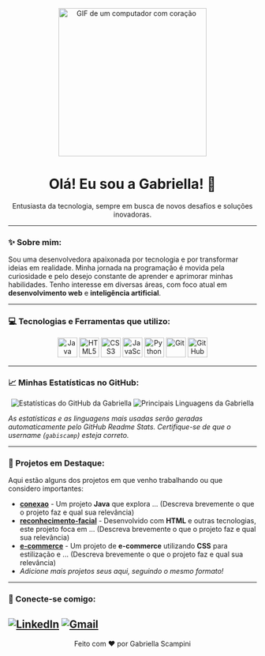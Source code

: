<div align="center">
  <img src="https://raw.githubusercontent.com/MicaelliMedeiros/micaellimedeiros/master/image/computer-love.gif" width="300px" alt="GIF de um computador com coração" />
  <h1>Olá! Eu sou a Gabriella! 👋</h1>
  <p>Entusiasta da tecnologia, sempre em busca de novos desafios e soluções inovadoras.</p>
</div>

---

### ✨ Sobre mim:

Sou uma desenvolvedora apaixonada por tecnologia e por transformar ideias em realidade. Minha jornada na programação é movida pela curiosidade e pelo desejo constante de aprender e aprimorar minhas habilidades. Tenho interesse em diversas áreas, com foco atual em **desenvolvimento web** e **inteligência artificial**.

---

### 💻 Tecnologias e Ferramentas que utilizo:

<p align="center">
  <img src="https://cdn.jsdelivr.net/gh/devicons/devicon/icons/java/java-original.svg" alt="Java" width="40" height="40"/>
  <img src="https://cdn.jsdelivr.net/gh/devicons/devicon/icons/html5/html5-original.svg" alt="HTML5" width="40" height="40"/>
  <img src="https://cdn.jsdelivr.net/gh/devicons/devicon/icons/css3/css3-original.svg" alt="CSS3" width="40" height="40"/>
  <img src="https://cdn.jsdelivr.net/gh/devicons/devicon/icons/javascript/javascript-original.svg" alt="JavaScript" width="40" height="40"/>
  <img src="https://cdn.jsdelivr.net/gh/devicons/devicon/icons/python/python-original.svg" alt="Python" width="40" height="40"/>
  <img src="https://cdn.jsdelivr.net/gh/devicons/devicon/icons/git/git-original.svg" alt="Git" width="40" height="40"/>
  <img src="https://cdn.jsdelivr.net/gh/devicons/devicon/icons/github/github-original.svg" alt="GitHub" width="40" height="40"/>
  </p>

---

### 📈 Minhas Estatísticas no GitHub:

<p align="center">
  <img src="https://github-readme-stats.vercel.app/api?username=gabiscamp&show_icons=true&theme=dark&include_all_commits=true&count_private=true" alt="Estatísticas do GitHub da Gabriella" />
  <img src="https://github-readme-stats.vercel.app/api/top-langs/?username=gabiscamp&layout=compact&theme=dark" alt="Principais Linguagens da Gabriella" />
</p>

*As estatísticas e as linguagens mais usadas serão geradas automaticamente pelo GitHub Readme Stats. Certifique-se de que o username (`gabiscamp`) esteja correto.*

---

### 🚀 Projetos em Destaque:

Aqui estão alguns dos projetos em que venho trabalhando ou que considero importantes:

* **[conexao](https://github.com/gabiscamp/conexao)** - Um projeto **Java** que explora ... (Descreva brevemente o que o projeto faz e qual sua relevância)
* **[reconhecimento-facial](https://github.com/gabiscamp/reconhecimento-facial)** - Desenvolvido com **HTML** e outras tecnologias, este projeto foca em ... (Descreva brevemente o que o projeto faz e qual sua relevância)
* **[e-commerce](https://github.com/gabiscamp/e-commerce)** - Um projeto de **e-commerce** utilizando **CSS** para estilização e ... (Descreva brevemente o que o projeto faz e qual sua relevância)
* *Adicione mais projetos seus aqui, seguindo o mesmo formato!*

---

### 📧 Conecte-se comigo:

[![LinkedIn](https://img.shields.io/badge/LinkedIn-0A66C2?style=for-the-badge&logo=linkedin&logoColor=white)](https://www.linkedin.com/in/SEU_LINK_DO_LINKEDIN_AQUI)
[![Gmail](https://img.shields.io/badge/Gmail-D14836?style=for-the-badge&logo=gmail&logoColor=white)](mailto:SEU_EMAIL_AQUI)
---

<p align="center">
  Feito com ❤️ por Gabriella Scampini
</p>

<!--
**gabiscamp/gabiscamp** is a ✨ _special_ ✨ repository because its `README.md` (this file) appears on your GitHub profile.

Here are some ideas to get you started:

- 🔭 I’m currently working on ...
- 🌱 I’m currently learning ...
- 👯 I’m looking to collaborate on ...
- 🤔 I’m looking for help with ...
- 💬 Ask me about ...
- 📫 How to reach me: ...
- 😄 Pronouns: ...
- ⚡ Fun fact: ...
-->
